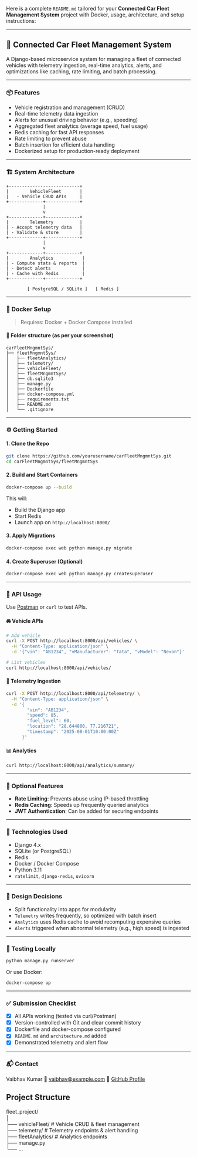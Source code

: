 Here is a complete `README.md` tailored for your **Connected Car Fleet Management System** project with Docker, usage, architecture, and setup instructions:

---

## 🚗 Connected Car Fleet Management System

A Django-based microservice system for managing a fleet of connected vehicles with telemetry ingestion, real-time analytics, alerts, and optimizations like caching, rate limiting, and batch processing.

---

### 📦 Features

- Vehicle registration and management (CRUD)
- Real-time telemetry data ingestion
- Alerts for unusual driving behavior (e.g., speeding)
- Aggregated fleet analytics (average speed, fuel usage)
- Redis caching for fast API responses
- Rate limiting to prevent abuse
- Batch insertion for efficient data handling
- Dockerized setup for production-ready deployment

---

### 🏗️ System Architecture

```text
+---------------------------+
|        VehicleFleet       |
|   - Vehicle CRUD APIs     |
+-------------+-------------+
              |
              v
+-------------+-------------+
|        Telemetry          |
| - Accept telemetry data   |
| - Validate & store        |
+-------------+-------------+
              |
              v
+-------------+-------------+
|        Analytics           |
| - Compute stats & reports  |
| - Detect alerts            |
| - Cache with Redis         |
+-------------+-------------+

        [ PostgreSQL / SQLite ]   [ Redis ]
```

---

### 🐳 Docker Setup

> Requires: Docker + Docker Compose installed

#### 📁 Folder structure (as per your screenshot)

```
carFleetMngmntSys/
├── fleetMngmntSys/
│   ├── fleetAnalytics/
│   ├── telemetry/
│   ├── vehicleFleet/
│   ├── fleetMngmntSys/
│   ├── db.sqlite3
│   ├── manage.py
│   ├── Dockerfile
│   ├── docker-compose.yml
│   ├── requirements.txt
│   ├── README.md
│   └── .gitignore
```

---

### ⚙️ Getting Started

#### 1. Clone the Repo

```bash
git clone https://github.com/yourusername/carFleetMngmntSys.git
cd carFleetMngmntSys/fleetMngmntSys
```

#### 2. Build and Start Containers

```bash
docker-compose up --build
```

This will:

- Build the Django app
- Start Redis
- Launch app on `http://localhost:8000/`

#### 3. Apply Migrations

```bash
docker-compose exec web python manage.py migrate
```

#### 4. Create Superuser (Optional)

```bash
docker-compose exec web python manage.py createsuperuser
```

---

### 🧪 API Usage

Use [Postman](https://www.postman.com/) or `curl` to test APIs.

#### 🚘 Vehicle APIs

```bash
# Add vehicle
curl -X POST http://localhost:8000/api/vehicles/ \
  -H "Content-Type: application/json" \
  -d '{"vin": "AB1234", "vManufacturer": "Tata", "vModel": "Nexon"}'

# List vehicles
curl http://localhost:8000/api/vehicles/
```

#### 📡 Telemetry Ingestion

```bash
curl -X POST http://localhost:8000/api/telemetry/ \
  -H "Content-Type: application/json" \
  -d '{
        "vin": "AB1234",
        "speed": 85,
        "fuel_level": 60,
        "location": "28.644800, 77.216721",
        "timestamp": "2025-08-01T10:00:00Z"
      }'
```

#### 📊 Analytics

```bash
curl http://localhost:8000/api/analytics/summary/
```

---

### 🔐 Optional Features

- **Rate Limiting**: Prevents abuse using IP-based throttling
- **Redis Caching**: Speeds up frequently queried analytics
- **JWT Authentication**: Can be added for securing endpoints

---

### 📄 Technologies Used

- Django 4.x
- SQLite (or PostgreSQL)
- Redis
- Docker / Docker Compose
- Python 3.11
- `ratelimit`, `django-redis`, `uvicorn`

---

### 🧠 Design Decisions

- Split functionality into apps for modularity
- `Telemetry` writes frequently, so optimized with batch insert
- `Analytics` uses Redis cache to avoid recomputing expensive queries
- `Alerts` triggered when abnormal telemetry (e.g., high speed) is ingested

---

### 🧪 Testing Locally

```bash
python manage.py runserver
```

Or use Docker:

```bash
docker-compose up
```

---

### ✅ Submission Checklist

- [x] All APIs working (tested via curl/Postman)
- [x] Version-controlled with Git and clear commit history
- [x] Dockerfile and docker-compose configured
- [x] `README.md` and `architecture.md` added
- [x] Demonstrated telemetry and alert flow

---

### 📬 Contact

Vaibhav Kumar
📧 [vaibhav@example.com](mailto:vaibhav@example.com)
🔗 [GitHub Profile](https://github.com/yourusername)



## Project Structure

fleet_project/  
│  
├── vehicleFleet/ # Vehicle CRUD & fleet management  
├── telemetry/ # Telemetry endpoints & alert handling  
├── fleetAnalytics/ # Analytics endpoints  
├── manage.py  
└── ...
